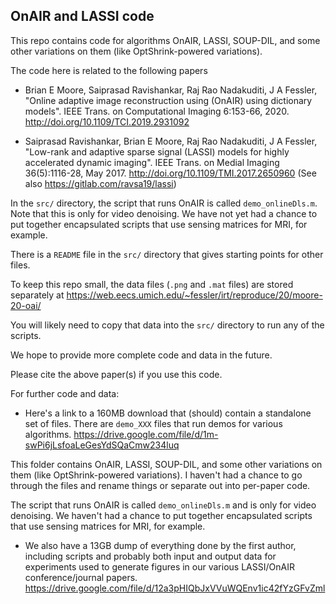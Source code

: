 ## OnAIR and LASSI code

This repo contains code for algorithms
OnAIR, LASSI, SOUP-DIL,
and some other variations on them (like OptShrink-powered variations).

The code here is related to the following papers

* Brian E Moore, Saiprasad Ravishankar, Raj Rao Nadakuditi, J A Fessler,
"Online adaptive image reconstruction using (OnAIR) using dictionary models".
IEEE Trans. on Computational Imaging 6:153-66, 2020.
http://doi.org/10.1109/TCI.2019.2931092

* Saiprasad Ravishankar, Brian E Moore, Raj Rao Nadakuditi, J A Fessler,
"Low-rank and adaptive sparse signal (LASSI) models
for highly accelerated dynamic imaging".
IEEE Trans. on Medial Imaging 36(5):1116-28, May 2017.
http://doi.org/10.1109/TMI.2017.2650960
(See also https://gitlab.com/ravsa19/lassi)

In the `src/` directory,
the script that runs OnAIR is called
`demo_onlineDls.m`.
Note that this is only for video denoising.
We have not yet had a chance to put together encapsulated scripts
that use sensing matrices for MRI, for example.

There is a `README` file in the `src/` directory
that gives starting points for other files.

To keep this repo small,
the data files (`.png` and `.mat` files)
are stored separately at
https://web.eecs.umich.edu/~fessler/irt/reproduce/20/moore-20-oai/

You will likely need to copy that data
into the `src/` directory
to run any of the scripts.

We hope to provide more complete code and data in the future.

Please cite the above paper(s) if you use this code.


For further code and data:
* Here's a link to a 160MB download that (should) contain a standalone set of files. There are `demo_XXX` files that run demos for various algorithms.
https://drive.google.com/file/d/1m-swPi6jLsfoaLeGesYdSQaCmw234luq

This folder contains OnAIR, LASSI, SOUP-DIL, and some other variations on them (like OptShrink-powered variations). I haven't had a chance to go through the files and rename things or separate out into per-paper code.

The script that runs OnAIR is called `demo_onlineDls.m` and is only for video denoising.  We haven't had a chance to put together encapsulated scripts that use sensing matrices for MRI, for example.

* We also have a 13GB dump of everything done by the first author, including scripts and probably both input and output data for experiments used to generate figures in our various LASSI/OnAIR conference/journal papers.
https://drive.google.com/file/d/12a3pHIQbJxVVuWQEnv1ic42fYzGFvZml
